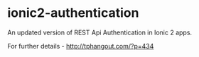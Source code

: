# ionic2-authentication
An updated version of REST Api Authentication in Ionic 2 apps.

For further details - http://tphangout.com/?p=434
